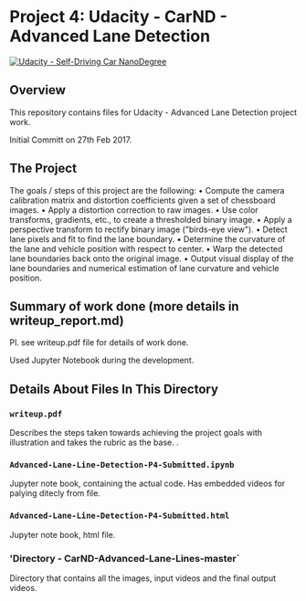 # Project 4: Udacity - CarND - Advanced Lane Detection 

[![Udacity - Self-Driving Car NanoDegree](https://s3.amazonaws.com/udacity-sdc/github/shield-carnd.svg)](http://www.udacity.com/drive)

Overview
---
This repository contains files for Udacity - Advanced Lane Detection project work.

Initial Committ on 27th Feb 2017. 


The Project
---
The goals / steps of this project are the following:
•	Compute the camera calibration matrix and distortion coefficients given a set of chessboard images.
•	Apply a distortion correction to raw images.
•	Use color transforms, gradients, etc., to create a thresholded binary image.
•	Apply a perspective transform to rectify binary image ("birds-eye view").
•	Detect lane pixels and fit to find the lane boundary.
•	Determine the curvature of the lane and vehicle position with respect to center.
•	Warp the detected lane boundaries back onto the original image.
•	Output visual display of the lane boundaries and numerical estimation of lane curvature and vehicle position.




## Summary of work done (more details in writeup_report.md)

Pl. see writeup.pdf file for details of work done. 

Used Jupyter Notebook during the development.

## Details About Files In This Directory

### `writeup.pdf`

Describes the steps taken towards achieving the project goals with illustration and takes the rubric as the base. .

### `Advanced-Lane-Line-Detection-P4-Submitted.ipynb`

Jupyter note book, containing the actual code. Has embedded videos for palying ditecly from file.

### `Advanced-Lane-Line-Detection-P4-Submitted.html`

Jupyter note book, html file.

###  'Directory - CarND-Advanced-Lane-Lines-master`

Directory that contains all the images, input videos and the final output videos. 

